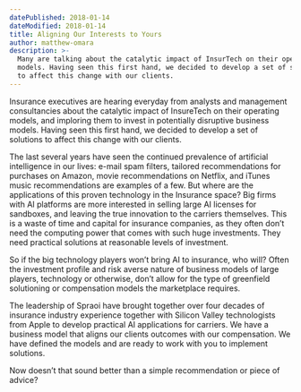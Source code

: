 ```yaml
---
datePublished: 2018-01-14
dateModified: 2018-01-14
title: Aligning Our Interests to Yours
author: matthew-omara
description: >-
  Many are talking about the catalytic impact of InsurTech on their operating
  models. Having seen this first hand, we decided to develop a set of solutions
  to affect this change with our clients.
---
```


Insurance executives are hearing everyday from analysts and management
consultancies about the catalytic impact of InsureTech on their operating
models, and imploring them to invest in potentially disruptive business models.
Having seen this first hand, we decided to develop a set of solutions to affect
this change with our clients.

The last several years have seen the continued prevalence of artificial
intelligence in our lives: e-mail spam filters, tailored recommendations for
purchases on Amazon, movie recommendations on Netflix, and iTunes music
recommendations are examples of a few. But where are the applications of this
proven technology in the Insurance space? Big firms with AI platforms are more
interested in selling large AI licenses for sandboxes, and leaving the true
innovation to the carriers themselves. This is a waste of time and capital for
insurance companies, as they often don’t need the computing power that comes
with such huge investments. They need practical solutions at reasonable levels
of investment.

So if the big technology players won’t bring AI to insurance, who will? Often
the investment profile and risk averse nature of business models of large
players, technology or otherwise, don’t allow for the type of greenfield
solutioning or compensation models the marketplace requires.

The leadership of Spraoi have brought together over four decades of insurance
industry experience together with Silicon Valley technologists from Apple to
develop practical AI applications for carriers. We have a business model that
aligns our clients outcomes with our compensation. We have defined the models
and are ready to work with you to implement solutions.

Now doesn’t that sound better than a simple recommendation or piece of advice?
